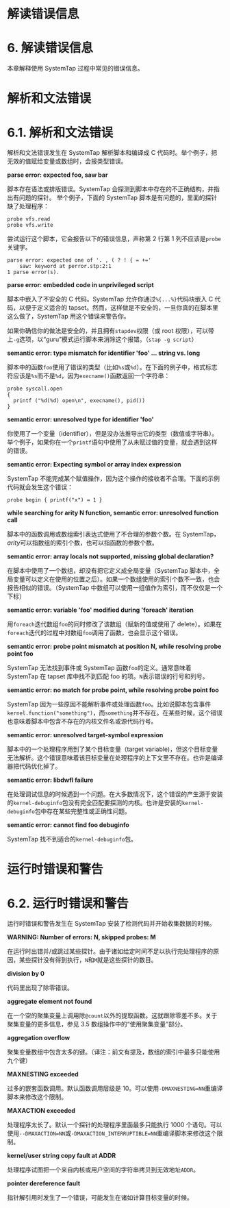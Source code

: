 # 解读错误信息

# 6\. 解读错误信息

本章解释使用 SystemTap 过程中常见的错误信息。

# 解析和文法错误

# 6.1\. 解析和文法错误

解析和文法错误发生在 SystemTap 解析脚本和编译成 C 代码时。举个例子，把无效的值赋给变量或数组时，会报类型错误。

**parse error: expected foo, saw bar**

脚本存在语法或排版错误。SystemTap 会探测到脚本中存在的不正确结构，并指出有问题的探针。 举个例子，下面的 SystemTap 脚本是有问题的，里面的探针缺了处理程序：

```
probe vfs.read
probe vfs.write 
```

尝试运行这个脚本，它会报告以下的错误信息，声称第 2 行第 1 列不应该是`probe`关键字。

```
parse error: expected one of '. , ( ? ! { = +='
    saw: keyword at perror.stp:2:1
1 parse error(s). 
```

**parse error: embedded code in unprivileged script**

脚本中嵌入了不安全的 C 代码。SystemTap 允许你通过`%{...%}`代码块嵌入 C 代码，以便于定义适合的 tapset。然而，这样做是不安全的，一旦你真的在脚本里这么做了，SystemTap 用这个错误来警告你。

如果你确信你的做法是安全的，并且拥有`stapdev`权限（或 root 权限），可以带上`-g`选项，以“guru”模式运行脚本来消除这个报错。（`stap -g script`）

**semantic error: type mismatch for identifier 'foo' ... string vs. long**

脚本中的函数`foo`使用了错误的类型（比如`%s`或`%d`）。在下面的例子中，格式标志符应该是`%s`而不是`%d`，因为`execname()`函数返回一个字符串：

```
probe syscall.open
{
  printf ("%d(%d) open\n", execname(), pid())
} 
```

**semantic error: unresolved type for identifier 'foo'**

你使用了一个变量（identifier），但是没办法推导出它的类型（数值或字符串）。举个例子，如果你在一个`printf`语句中使用了从未赋过值的变量，就会遇到这样的错误。

**semantic error: Expecting symbol or array index expression**

SystemTap 不能完成某个赋值操作，因为这个操作的接收者不合理。下面的示例代码就会发生这个错误：

```
probe begin { printf("x") = 1 } 
```

**while searching for arity N function, semantic error: unresolved function call**

脚本中的函数调用或数组索引表达式使用了不合理的参数个数。在 SystemTap，*arity*可以指数组的索引个数，也可以指函数的参数个数。

**semantic error: array locals not supported, missing global declaration?**

在脚本中使用了一个数组，却没有把它定义成全局变量（SystemTap 脚本中，全局变量可以定义在使用的位置之后）。如果一个数组使用的索引个数不一致，也会报告相似的错误。（SystemTap 中数组可以使用一组值作为索引，而不仅仅是一个下标）

**semantic error: variable 'foo' modified during 'foreach' iteration**

用`foreach`迭代数组`foo`的同时修改了该数组（赋新的值或使用了 delete）。如果在`foreach`迭代的过程中对数组`foo`调用了函数，也会显示这个错误。

**semantic error: probe point mismatch at position N, while resolving probe point foo**

SystemTap 无法找到事件或 SystemTap 函数`foo`的定义。通常意味着 SystemTap 在 tapset 库中找不到匹配 foo 的项。`N`表示错误的行号和列号。

**semantic error: no match for probe point, while resolving probe point foo**

SystemTap 因为一些原因不能解析事件或处理函数`foo`。比如说脚本包含事件`kernel.function("something")`，而`something`并不存在。在某些时候，这个错误也意味着脚本中包含不存在的内核文件名或源代码行号。

**semantic error: unresolved target-symbol expression**

脚本中的一个处理程序用到了某个目标变量（target variable)，但这个目标变量无法解析。这个错误意味着该目标变量在处理程序的上下文里不存在。也许是编译器把代码优化掉了。

**semantic error: libdwfl failure**

在处理调试信息的时候遇到一个问题。在大多数情况下，这个错误的产生源于安装的`kernel-debuginfo`包没有完全匹配要探测的内核。也许是安装的`kernel-debuginfo`包中存在某些完整性或正确性问题。

**semantic error: cannot find foo debuginfo**

SystemTap 找不到适合的`kernel-debuginfo`包。

# 运行时错误和警告

# 6.2\. 运行时错误和警告

运行时错误和警告发生在 SystemTap 安装了检测代码并开始收集数据的时候。

**⁠WARNING: Number of errors: N, skipped probes: M**

在运行时出错并/或跳过某些探针。由于诸如给定时间不足以执行完处理程序的原因，某些探针没有得到执行，`N`和`M`就是这些探针的数目。

**⁠division by 0**

代码里出现了除零错误。

**⁠aggregate element not found**

在一个空的聚集变量上调用除`@count`以外的提取函数。这就跟除零差不多。关于聚集变量的更多信息，参见 3.5 数组操作中的“使用聚集变量”部分。

**⁠aggregation overflow**

聚集变量数组中包含太多的键。（译注：前文有提及，数组的索引中最多只能使用九个键）

**⁠MAXNESTING exceeded**

过多的嵌套函数调用。默认函数调用层级是 10。可以使用`-DMAXNESTING=NN`重编译脚本来修改这个限制。

**⁠MAXACTION exceeded**

处理程序太长了。默认一个探针的处理程序里面最多只能执行 1000 个语句。可以使用`--DMAXACTION=NN`或`-DMAXACTION_INTERRUPTIBLE=NN`重编译脚本来修改这个限制。

**⁠kernel/user string copy fault at ADDR**

处理程序试图把一个来自内核或用户空间的字符串拷贝到无效地址`ADDR`。

**pointer dereference fault**

指针解引用时发生了一个错误，可能发生在诸如计算目标变量的时候。